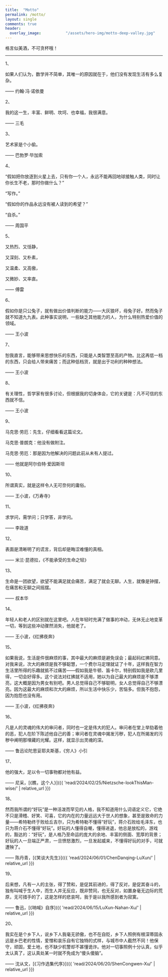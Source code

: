 ```yaml
---
title:  "Motto"
permalink: /motto/
layout: single
comments: true
header:
  overlay_image:           "/assets/hero-img/motto-deep-valley.jpg"
---
```


格言似美酒，不可贪杯哦！

---

1、

如果人们认为，数学并不简单，其唯一的原因就在于，他们没有发现生活有多么复杂。

—— 约翰·冯·诺依曼

2、

我的这一生，丰富、鲜明、坎坷、也幸福，我很满意。

—— 三毛

3、

艺术家是个小偷。

—— 巴勃罗·毕加索

4、

“假如把你放逐到火星上去，只有你一个人，永远不能再回地球接触人类，同时让你长生不老，那时你做什么？”

“写作。”

“假如你的作品永远没有被人读到的希望？”

“自杀。”

—— 周国平

5、

又热烈、又恬静，

又深刻、又朴素，

又温柔、又高傲，

又微妙、又率直。

—— 傅雷

6、

假如你是只公兔子，就有做出价值判断的能力——大灰狼坏，母兔子好。然而兔子就不知道九九表。此种事实说明，一些缺乏其他能力的人，为什么特别热爱价值的领域。

—— 王小波

7、

恕我直言，能够带来思想快乐的东西，只能是人类智慧至高的产物。比这再低一档的东西，只会给人带来痛苦；而这种低档货，就是出于功利的种种想法。

—— 王小波

8、

有关理性，哲学家有很多讨论，但根据我的切身体会，它的关键是：凡不可信的东西就不信。

—— 王小波

9、

马克思·劳厄：先生，仔细看看这篇论文。

马克思·普朗克：他没有做附注。

马克思·劳厄：那是因为他解决的问题此前从未有人提过。

—— 他就是阿尔伯特·爱因斯坦

10、

所谓真实，就是这样令人无可奈何的庸俗。

—— 王小波，《万寿寺》

11、

求学问，需学问；只学答，非学问。

—— 李政道

12、

表面是清晰明了的谎言，背后却是晦涩难懂的真相。

—— 米兰·昆德拉，《不能承受的生命之轻》

13、

生命是一团欲望，欲望不能满足就会痛苦，满足了就会无聊。人生，就像是钟摆，在痛苦和无聊之间摇摆。

—— 叔本华

14、

年轻人和老人的区别就在这里吧。人在年轻时充满了做事的冲动，无休无止地变革一切，等到这些冲动骤然消失，他就老了。

—— 王小波，《红拂夜奔》

15、

如果我说，生活是件很麻烦的事，其中最大的麻烦是避免误会；最起码红拂同意。对我来说，次大的麻烦是我不够聪慧，一个费尔马定理就证了十年，这样我在智力生活里所得的乐趣就抵不过痛苦——假如我是牛顿、笛卡尔，特别假如我是欧几里得，一切会好得多。这个说法对红拂就不适用，她以为自己最大的麻烦是不够漂亮，这大概是因为男女有别吧。男人总觉得自己不够聪明，女人总觉得自己不够漂亮。因为这最大的麻烦和次大的麻烦，所以生活中快乐少，苦恼多。但我不抱怨，因为抱怨也没有用。

—— 王小波，《红拂夜奔》

16、

凡是人的灵魂的伟大的审问者，同时也一定是伟大的犯人。审问者在堂上举劾着他的恶，犯人在阶下陈述他自己的善；审问者在灵魂中揭发污秽，犯人在所揭发的污秽中阐明那埋藏的光耀。这样，就显示出灵魂的深。 

—— 鲁迅论陀思妥耶夫斯基，《穷人》小引

17、

他的强大，足以令一切事物都对他有益。

—— 尼采，[《瞧，这个人》]({{ 'read/2024/02/25/Nietzsche-lookThisMan-wise/' | relative_url }})

18、

然而我所谓的“好玩”是一种活泼而罕见的人格，我不知道用什么词语定义它，它绝不只是滑稽、好笑、可喜，它的内在的力量远远大于世人的想象，甚至是致命的力量——希特勒终于败给丘吉尔，只为希特勒不懂得“好玩”，蒋介石败给毛泽东，也只为蒋介石不懂得“好玩”。好玩的人懂得自嘲，懂得进退，他总是放松的，游戏的，豁达的：“好玩”，是人格乃至命运的庞大的余地、丰富的侧面、宽厚的背景；好玩的人一旦端正严肃，一旦愤怒激烈，一旦发起威来，不懂得好玩的对手，可就遭殃了。

—— 陈丹青，[《笑谈大先生》]({{ 'read/2024/06/01/ChenDanqing-LuXun/' | relative_url }})

19、

后来想，凡有一人的主张，得了赞和，是促其前进的，得了反对，是促其奋斗的，独有叫喊于生人中，而生人并无反应，既非赞同，也无反对，如置身毫无边际的荒原，无可措手的了，这是怎样的悲哀呵，我于是以我所感到者为寂寞。

—— 鲁迅，[《呐喊》自序]({{ 'read/2024/06/15/LuXun-Nahan-Xu/' | relative_url }})

20、

我实在是个乡下人，说乡下人我毫无骄傲，也不在自贬，乡下人照例有根深蒂固永远是乡巴老的性情，爱憎和哀乐自有它独特的式样，与城市中人截然不同！他保守，顽固，爱土地，也不缺少机警却不甚懂诡诈。他对一切事照例十分认真，似乎太认真了，这认真处某一时就不免成为“傻头傻脑”。

—— 沈从文，[《习作选集代序》]({{ 'read/2024/06/20/ShenCongwen-Xu/' | relative_url }})
